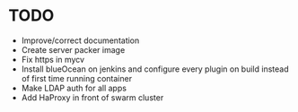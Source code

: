 # TODO
- Improve/correct documentation
- Create server packer image
- Fix https in mycv
- Install blueOcean on jenkins and configure every plugin on build instead of first time running container
- Make LDAP auth for all apps
- Add HaProxy in front of swarm cluster
